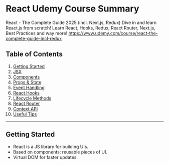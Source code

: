 # React Udemy Course Summary

React - The Complete Guide 2025 (incl. Next.js, Redux)
Dive in and learn React.js from scratch! Learn React, Hooks, Redux, React Router, Next.js, Best Practices and way more!
https://www.udemy.com/course/react-the-complete-guide-incl-redux

## Table of Contents
1. [Getting Started](#getting-started)
2. [JSX](#jsx)
3. [Components](#components)
4. [Props & State](#props--state)
5. [Event Handling](#event-handling)
6. [React Hooks](#react-hooks)
7. [Lifecycle Methods](#lifecycle-methods)
8. [React Router](#react-router)
9. [Context API](#context-api)
10. [Useful Tips](#useful-tips)

---

## Getting Started
- React is a JS library for building UIs.
- Based on components: reusable pieces of UI.
- Virtual DOM for faster updates.
